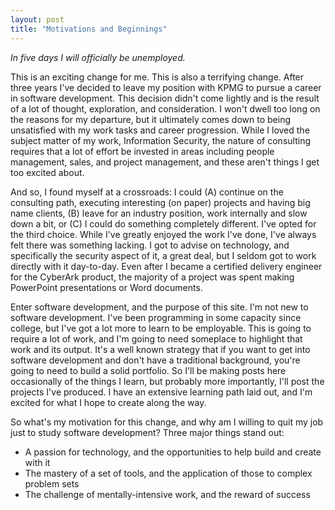 ```yaml
---
layout: post
title: "Motivations and Beginnings"
---
```

*In five days I will officially be unemployed.*

This is an exciting change for me. This is also a terrifying change. After three years I've decided to leave my position with KPMG to pursue a career in software development. This decision didn't come lightly and is the result of a lot of thought, exploration, and consideration. I won't dwell too long on the reasons for my departure, but it ultimately comes down to being unsatisfied with my work tasks and career progression. While I loved the subject matter of my work, Information Security, the nature of consulting requires that a lot of effort be invested in areas including people management, sales, and project management, and these aren't things I get too excited about.


And so, I found myself at a crossroads: I could (A) continue on the consulting path, executing interesting (on paper) projects and having big name clients, (B) leave for an industry position, work internally and slow down a bit, or (C) I could do something completely different. I've opted for the third choice. While I've greatly enjoyed the work I've done, I've always felt there was something lacking. I got to advise on technology, and specifically the security aspect of it, a great deal, but I seldom got to work directly with it day-to-day. Even after I became a certified delivery engineer for the CyberArk product, the majority of a project was spent making PowerPoint presentations or Word documents.


Enter software development, and the purpose of this site. I'm not new to software development. I've been programming in some capacity since college, but I've got a lot more to learn to be employable. This is going to require a lot of work, and I'm going to need someplace to highlight that work and its output. It's a well known strategy that if you want to get into software development and don't have a traditional background, you're going to need to build a solid portfolio. So I'll be making posts here occasionally of the things I learn, but probably more importantly, I'll post the projects I've produced. I have an extensive learning path laid out, and I'm excited for what I hope to create along the way.


So what's my motivation for this change, and why am I willing to quit my job just to study software development? Three major things stand out:
- A passion for technology, and the opportunities to help build and create with it
- The mastery of a set of tools, and the application of those to complex problem sets
- The challenge of mentally-intensive work, and the reward of success
